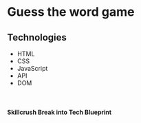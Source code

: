 
<h1>Guess the word game </h1>


<h2>Technologies</h2>
<ul>
  <li> HTML</li>
  <li> CSS </li>
  <li> JavaScript </li>
  <li> API </li>
  <li> DOM </li>
</ul><br>

<h4> Skillcrush Break into Tech Blueprint </h4>

